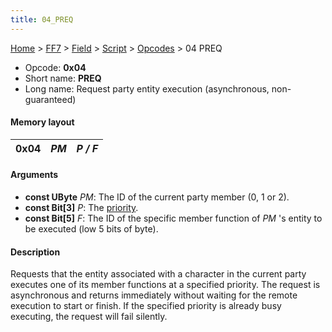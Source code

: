 ```yaml
---
title: 04_PREQ
---
```


[Home](../../../../Main_Page.md) > [FF7](../../../../FF7.md) > [Field](../../../Field.md) > [Script](../../Script.md) > [Opcodes](../Opcodes.md) > 04 PREQ

-   Opcode: **0x04**
-   Short name: **PREQ**
-   Long name: Request party entity execution (asynchronous, non-guaranteed)

#### Memory layout

| 0x04 | *PM* | *P / F* |
|------|------|---------|

#### Arguments

-   **const UByte** *PM*: The ID of the current party member (0, 1 or 2).
-   **const Bit\[3\]** *P*: The [priority](../Priorities.md).
-   **const Bit\[5\]** *F*: The ID of the specific member function of *PM* 's entity to be executed (low 5 bits of byte).

#### Description

Requests that the entity associated with a character in the current party executes one of its member functions at a specified priority. The request is asynchronous and returns immediately without waiting for the remote execution to start or finish. If the specified priority is already busy executing, the request will fail silently.
